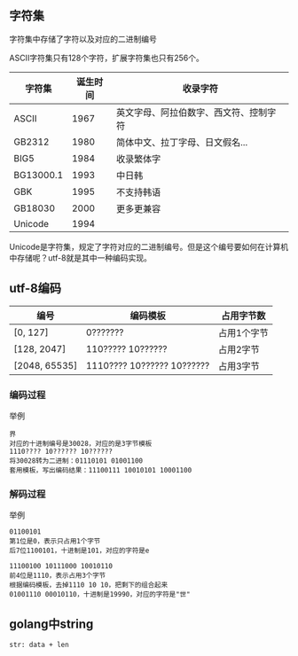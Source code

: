 ## 字符集

字符集中存储了字符以及对应的二进制编号

ASCII字符集只有128个字符，扩展字符集也只有256个。

| 字符集    | 诞生时间 | 收录字符                               |
| --------- | -------- | -------------------------------------- |
| ASCII     | 1967     | 英文字母、阿拉伯数字、西文符、控制字符 |
| GB2312    | 1980     | 简体中文、拉丁字母、日文假名...        |
| BIG5      | 1984     | 收录繁体字                             |
| BG13000.1 | 1993     | 中日韩                                 |
| GBK       | 1995     | 不支持韩语                             |
| GB18030   | 2000     | 更多更兼容                             |
| Unicode   | 1994     |                                        |

Unicode是字符集，规定了字符对应的二进制编号。但是这个编号要如何在计算机中存储呢？utf-8就是其中一种编码实现。

## utf-8编码

| 编号          | 编码模板                   | 占用字节数  |
| ------------- | -------------------------- | ----------- |
| [0, 127]      | 0???????                   | 占用1个字节 |
| [128, 2047]   | 110????? 10??????          | 占用2字节   |
| [2048, 65535] | 1110???? 10?????? 10?????? | 占用3字节   |

### 编码过程

举例

```
界
对应的十进制编号是30028，对应的是3字节模板
1110???? 10?????? 10??????
将30028转为二进制：01110101 01001100
套用模板，写出编码结果：11100111 10010101 10001100
```

### 解码过程

举例

```
01100101
第1位是0，表示只占用1个字节
后7位1100101，十进制是101，对应的字符是e
```

```
11100100 10111000 10010110
前4位是1110，表示占用3个字节
根据编码模板，去掉1110 10 10，把剩下的组合起来
01001110 00010110，十进制是19990，对应的字符是"世"
```

## golang中string

```
str: data + len
```


